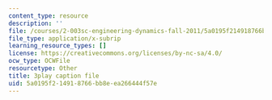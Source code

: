```yaml
---
content_type: resource
description: ''
file: /courses/2-003sc-engineering-dynamics-fall-2011/5a0195f214918766bb8eea266444f57e_NHedXxUO-Bg.srt
file_type: application/x-subrip
learning_resource_types: []
license: https://creativecommons.org/licenses/by-nc-sa/4.0/
ocw_type: OCWFile
resourcetype: Other
title: 3play caption file
uid: 5a0195f2-1491-8766-bb8e-ea266444f57e
---
```

